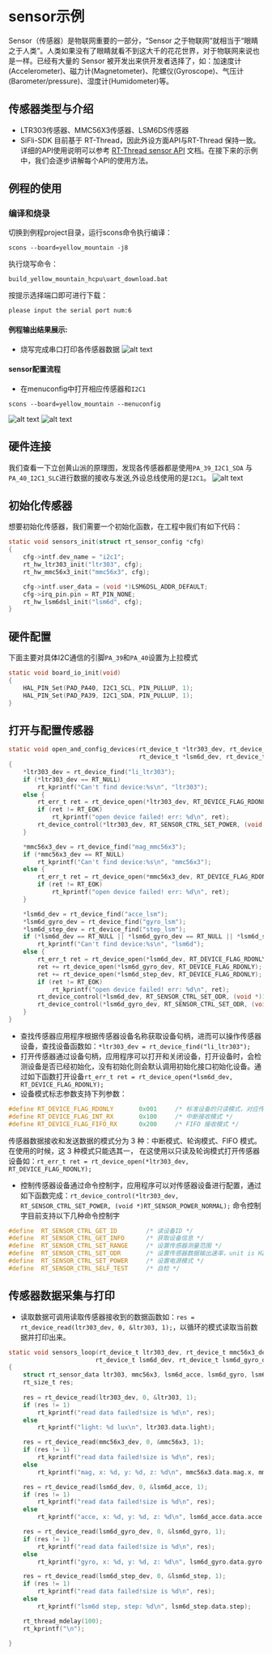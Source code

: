 # sensor示例
Sensor（传感器）是物联网重要的一部分，“Sensor 之于物联网”就相当于“眼睛之于人类”。人类如果没有了眼睛就看不到这大千的花花世界，对于物联网来说也是一样。已经有大量的 Sensor 被开发出来供开发者选择了，如：加速度计(Accelerometer)、磁力计(Magnetometer)、陀螺仪(Gyroscope)、气压计(Barometer/pressure)、湿度计(Humidometer)等。

## 传感器类型与介绍
* LTR303传感器、MMC56X3传感器、LSM6DS传感器
* SiFli-SDK 目前基于 RT-Thread，因此外设方面API与RT-Thread 保持一致。详细的API使用说明可以参考 [RT-Thread sensor API](https://www.rt-thread.org/document/site/#/rt-thread-version/rt-thread-standard/programming-manual/device/sensor/sensor) 文档。在接下来的示例中，我们会逐步讲解每个API的使用方法。

## 例程的使用
### 编译和烧录
切换到例程project目录，运行scons命令执行编译：
```
scons --board=yellow_mountain -j8
```
执行烧写命令：
```
build_yellow_mountain_hcpu\uart_download.bat
```
按提示选择端口即可进行下载：
```none
please input the serial port num:6
```

#### 例程输出结果展示:
* 烧写完成串口打印各传感器数据
![alt text](assets/sensor.png)

#### sensor配置流程

* 在menuconfig中打开相应传感器和`I2C1`

```
scons --board=yellow_mountain --menuconfig
```
![alt text](assets/menuconfig.png)
![alt text](assets/I2C1.png)

## 硬件连接
我们查看一下立创黄山派的原理图，发现各传感器都是使用`PA_39_I2C1_SDA` 与`PA_40_I2C1_SLC`进行数据的接收与发送,外设总线使用的是`I2C1`。
![alt text](assets/sensor_1.png)
## 初始化传感器
想要初始化传感器，我们需要一个初始化函数，在工程中我们有如下代码：
```c
static void sensors_init(struct rt_sensor_config *cfg)
{
    cfg->intf.dev_name = "i2c1";
    rt_hw_ltr303_init("ltr303", cfg);
    rt_hw_mmc56x3_init("mmc56x3", cfg);

    cfg->intf.user_data = (void *)LSM6DSL_ADDR_DEFAULT;
    cfg->irq_pin.pin = RT_PIN_NONE;
    rt_hw_lsm6dsl_init("lsm6d", cfg);
}
```

## 硬件配置
下面主要对具体I2C通信的引脚`PA_39`和`PA_40`设置为上拉模式
```c
static void board_io_init(void)
{
    HAL_PIN_Set(PAD_PA40, I2C1_SCL, PIN_PULLUP, 1);
    HAL_PIN_Set(PAD_PA39, I2C1_SDA, PIN_PULLUP, 1);
}
```

## 打开与配置传感器
```c
static void open_and_config_devices(rt_device_t *ltr303_dev, rt_device_t *mmc56x3_dev,
                                    rt_device_t *lsm6d_dev, rt_device_t *lsm6d_gyro_dev, rt_device_t *lsm6d_step_dev)
{
    *ltr303_dev = rt_device_find("li_ltr303");
    if (*ltr303_dev == RT_NULL)
        rt_kprintf("Can't find device:%s\n", "ltr303");
    else {
        rt_err_t ret = rt_device_open(*ltr303_dev, RT_DEVICE_FLAG_RDONLY);
        if (ret != RT_EOK)
            rt_kprintf("open device failed! err: %d\n", ret);
        rt_device_control(*ltr303_dev, RT_SENSOR_CTRL_SET_POWER, (void *)RT_SENSOR_POWER_NORMAL);
    }

    *mmc56x3_dev = rt_device_find("mag_mmc56x3");
    if (*mmc56x3_dev == RT_NULL)
        rt_kprintf("Can't find device:%s\n", "mmc56x3");
    else {
        rt_err_t ret = rt_device_open(*mmc56x3_dev, RT_DEVICE_FLAG_RDONLY);
        if (ret != RT_EOK)
            rt_kprintf("open device failed! err: %d\n", ret);
    }

    *lsm6d_dev = rt_device_find("acce_lsm");
    *lsm6d_gyro_dev = rt_device_find("gyro_lsm");
    *lsm6d_step_dev = rt_device_find("step_lsm");
    if (*lsm6d_dev == RT_NULL || *lsm6d_gyro_dev == RT_NULL || *lsm6d_step_dev == RT_NULL)
        rt_kprintf("Can't find device:%s\n", "lsm6d");
    else {
        rt_err_t ret = rt_device_open(*lsm6d_dev, RT_DEVICE_FLAG_RDONLY);
        ret += rt_device_open(*lsm6d_gyro_dev, RT_DEVICE_FLAG_RDONLY);
        ret += rt_device_open(*lsm6d_step_dev, RT_DEVICE_FLAG_RDONLY);
        if (ret != RT_EOK)
            rt_kprintf("open device failed! err: %d\n", ret);
        rt_device_control(*lsm6d_dev, RT_SENSOR_CTRL_SET_ODR, (void *)1660);
        rt_device_control(*lsm6d_gyro_dev, RT_SENSOR_CTRL_SET_ODR, (void *)1660);
    }
}
```
* 查找传感器应用程序根据传感器设备名称获取设备句柄，进而可以操作传感器设备，查找设备函数如：`*ltr303_dev = rt_device_find("li_ltr303");`<br>
* 打开传感器通过设备句柄，应用程序可以打开和关闭设备，打开设备时，会检测设备是否已经初始化，没有初始化则会默认调用初始化接口初始化设备。通过如下函数打开设备`rt_err_t ret = rt_device_open(*lsm6d_dev, RT_DEVICE_FLAG_RDONLY);`<br>
* 设备模式标志参数支持下列参数：
```c
#define RT_DEVICE_FLAG_RDONLY       0x001     /* 标准设备的只读模式，对应传感器的轮询模式 */
#define RT_DEVICE_FLAG_INT_RX       0x100     /* 中断接收模式 */
#define RT_DEVICE_FLAG_FIFO_RX      0x200     /* FIFO 接收模式 */
```
传感器数据接收和发送数据的模式分为 3 种：中断模式、轮询模式、FIFO 模式。在使用的时候，这 3 种模式只能选其一， 在这使用以只读及轮询模式打开传感器设备如：`rt_err_t ret = rt_device_open(*ltr303_dev, RT_DEVICE_FLAG_RDONLY);`
* 控制传感器设备通过命令控制字，应用程序可以对传感器设备进行配置，通过如下函数完成：`rt_device_control(*ltr303_dev, RT_SENSOR_CTRL_SET_POWER, (void *)RT_SENSOR_POWER_NORMAL);`
命令控制字目前支持以下几种命令控制字
```c
#define  RT_SENSOR_CTRL_GET_ID        /* 读设备ID */
#define  RT_SENSOR_CTRL_GET_INFO      /* 获取设备信息 */
#define  RT_SENSOR_CTRL_SET_RANGE     /* 设置传感器测量范围 */
#define  RT_SENSOR_CTRL_SET_ODR       /* 设置传感器数据输出速率，unit is HZ */
#define  RT_SENSOR_CTRL_SET_POWER     /* 设置电源模式 */
#define  RT_SENSOR_CTRL_SELF_TEST     /* 自检 */
```
## 传感器数据采集与打印
* 读取数据可调用读取传感器接收到的数据函数如：`res = rt_device_read(ltr303_dev, 0, &ltr303, 1);`，以循环的模式读取当前数据并打印出来。
```c
static void sensors_loop(rt_device_t ltr303_dev, rt_device_t mmc56x3_dev,
                        rt_device_t lsm6d_dev, rt_device_t lsm6d_gyro_dev, rt_device_t lsm6d_step_dev)
{
    struct rt_sensor_data ltr303, mmc56x3, lsm6d_acce, lsm6d_gyro, lsm6d_step;
    rt_size_t res;
    
    res = rt_device_read(ltr303_dev, 0, &ltr303, 1);
    if (res != 1)
        rt_kprintf("read data failed!size is %d\n", res);
    else
        rt_kprintf("light: %d lux\n", ltr303.data.light);

    res = rt_device_read(mmc56x3_dev, 0, &mmc56x3, 1);
    if (res != 1)
        rt_kprintf("read data failed!size is %d\n", res);
    else
        rt_kprintf("mag, x: %d, y: %d, z: %d\n", mmc56x3.data.mag.x, mmc56x3.data.mag.y, mmc56x3.data.mag.z);

    res = rt_device_read(lsm6d_dev, 0, &lsm6d_acce, 1);
    if (res != 1)
        rt_kprintf("read data failed!size is %d\n", res);
    else
        rt_kprintf("acce, x: %d, y: %d, z: %d\n", lsm6d_acce.data.acce.x, lsm6d_acce.data.acce.y, lsm6d_acce.data.acce.z);

    res = rt_device_read(lsm6d_gyro_dev, 0, &lsm6d_gyro, 1);
    if (res != 1)
        rt_kprintf("read data failed!size is %d\n", res);
    else
        rt_kprintf("gyro, x: %d, y: %d, z: %d\n", lsm6d_gyro.data.gyro.x, lsm6d_gyro.data.gyro.y, lsm6d_gyro.data.gyro.z);

    res = rt_device_read(lsm6d_step_dev, 0, &lsm6d_step, 1);
    if (res != 1)
        rt_kprintf("read data failed!size is %d\n", res);
    else
        rt_kprintf("lsm6d step, step: %d\n", lsm6d_step.data.step);

    rt_thread_mdelay(100);
    rt_kprintf("\n");
    
}
```


      
